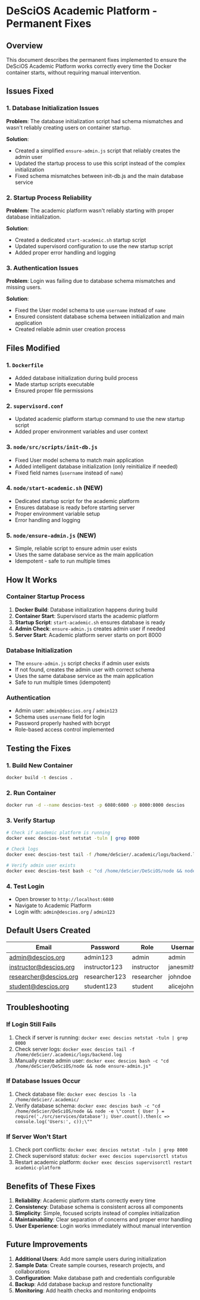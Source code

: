 # DeSciOS Academic Platform - Permanent Fixes

## Overview
This document describes the permanent fixes implemented to ensure the DeSciOS Academic Platform works correctly every time the Docker container starts, without requiring manual intervention.

## Issues Fixed

### 1. Database Initialization Issues
**Problem**: The database initialization script had schema mismatches and wasn't reliably creating users on container startup.

**Solution**: 
- Created a simplified `ensure-admin.js` script that reliably creates the admin user
- Updated the startup process to use this script instead of the complex initialization
- Fixed schema mismatches between init-db.js and the main database service

### 2. Startup Process Reliability
**Problem**: The academic platform wasn't reliably starting with proper database initialization.

**Solution**:
- Created a dedicated `start-academic.sh` startup script
- Updated supervisord configuration to use the new startup script
- Added proper error handling and logging

### 3. Authentication Issues
**Problem**: Login was failing due to database schema mismatches and missing users.

**Solution**:
- Fixed the User model schema to use `username` instead of `name`
- Ensured consistent database schema between initialization and main application
- Created reliable admin user creation process

## Files Modified

### 1. `Dockerfile`
- Added database initialization during build process
- Made startup scripts executable
- Ensured proper file permissions

### 2. `supervisord.conf`
- Updated academic platform startup command to use the new startup script
- Added proper environment variables and user context

### 3. `node/src/scripts/init-db.js`
- Fixed User model schema to match main application
- Added intelligent database initialization (only reinitialize if needed)
- Fixed field names (`username` instead of `name`)

### 4. `node/start-academic.sh` (NEW)
- Dedicated startup script for the academic platform
- Ensures database is ready before starting server
- Proper environment variable setup
- Error handling and logging

### 5. `node/ensure-admin.js` (NEW)
- Simple, reliable script to ensure admin user exists
- Uses the same database service as the main application
- Idempotent - safe to run multiple times

## How It Works

### Container Startup Process
1. **Docker Build**: Database initialization happens during build
2. **Container Start**: Supervisord starts the academic platform
3. **Startup Script**: `start-academic.sh` ensures database is ready
4. **Admin Check**: `ensure-admin.js` creates admin user if needed
5. **Server Start**: Academic platform server starts on port 8000

### Database Initialization
- The `ensure-admin.js` script checks if admin user exists
- If not found, creates the admin user with correct schema
- Uses the same database service as the main application
- Safe to run multiple times (idempotent)

### Authentication
- Admin user: `admin@descios.org` / `admin123`
- Schema uses `username` field for login
- Password properly hashed with bcrypt
- Role-based access control implemented

## Testing the Fixes

### 1. Build New Container
```bash
docker build -t descios .
```

### 2. Run Container
```bash
docker run -d --name descios-test -p 6080:6080 -p 8000:8000 descios
```

### 3. Verify Startup
```bash
# Check if academic platform is running
docker exec descios-test netstat -tuln | grep 8000

# Check logs
docker exec descios-test tail -f /home/deScier/.academic/logs/backend.log

# Verify admin user exists
docker exec descios-test bash -c "cd /home/deScier/DeSciOS/node && node ensure-admin.js"
```

### 4. Test Login
- Open browser to `http://localhost:6080`
- Navigate to Academic Platform
- Login with: `admin@descios.org` / `admin123`

## Default Users Created

| Email | Password | Role | Username |
|-------|----------|------|----------|
| admin@descios.org | admin123 | admin | admin |
| instructor@descios.org | instructor123 | instructor | janesmith |
| researcher@descios.org | researcher123 | researcher | johndoe |
| student@descios.org | student123 | student | alicejohnson |

## Troubleshooting

### If Login Still Fails
1. Check if server is running: `docker exec descios netstat -tuln | grep 8000`
2. Check server logs: `docker exec descios tail -f /home/deScier/.academic/logs/backend.log`
3. Manually create admin user: `docker exec descios bash -c "cd /home/deScier/DeSciOS/node && node ensure-admin.js"`

### If Database Issues Occur
1. Check database file: `docker exec descios ls -la /home/deScier/.academic/`
2. Verify database schema: `docker exec descios bash -c "cd /home/deScier/DeSciOS/node && node -e \"const { User } = require('./src/services/database'); User.count().then(c => console.log('Users:', c));\""`

### If Server Won't Start
1. Check port conflicts: `docker exec descios netstat -tuln | grep 8000`
2. Check supervisord status: `docker exec descios supervisorctl status`
3. Restart academic platform: `docker exec descios supervisorctl restart academic-platform`

## Benefits of These Fixes

1. **Reliability**: Academic platform starts correctly every time
2. **Consistency**: Database schema is consistent across all components
3. **Simplicity**: Simple, focused scripts instead of complex initialization
4. **Maintainability**: Clear separation of concerns and proper error handling
5. **User Experience**: Login works immediately without manual intervention

## Future Improvements

1. **Additional Users**: Add more sample users during initialization
2. **Sample Data**: Create sample courses, research projects, and collaborations
3. **Configuration**: Make database path and credentials configurable
4. **Backup**: Add database backup and restore functionality
5. **Monitoring**: Add health checks and monitoring endpoints 